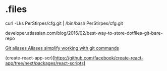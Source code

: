 # .files


curl -Lks PerStirpes/cfg.git | /bin/bash PerStirpes/cfg.git

developer.atlassian.com/blog/2016/02/best-way-to-store-dotfiles-git-bare-repo



[Git aliases
Aliases simplify working with git commands
](https://glebbahmutov.com/blog/git-aliases/)


(create-react-app-scr)[https://github.com/facebook/create-react-app/tree/next/packages/react-scripts]
